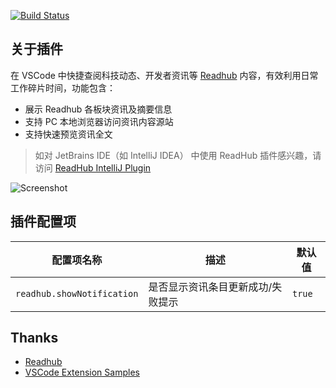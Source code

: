 [![Build Status](https://dev.azure.com/bugbreeder/vscode-readhub/_apis/build/status/alex-yh99.vscode-readhub?branchName=master)](https://dev.azure.com/bugbreeder/vscode-readhub/_build/latest?definitionId=1&branchName=master)

## 关于插件

在 VSCode 中快捷查阅科技动态、开发者资讯等 [Readhub](https://readhub.cn) 内容，有效利用日常工作碎片时间，功能包含：

- 展示 Readhub 各板块资讯及摘要信息
- 支持 PC 本地浏览器访问资讯内容源站
- 支持快速预览资讯全文

> 如对 JetBrains IDE（如 IntelliJ IDEA） 中使用 ReadHub 插件感兴趣，请访问 [ReadHub IntelliJ Plugin](https://github.com/alex-yh99/Readhub)

![Screenshot](https://raw.githubusercontent.com/alex-yh99/vscode-readhub/master/docs/demo.gif)

## 插件配置项

| 配置项名称 | 描述 | 默认值 |
| -- | -- | -- |
| `readhub.showNotification` | 是否显示资讯条目更新成功/失败提示 | `true`|

## Thanks

- [Readhub](https://readhub.cn)
- [VSCode Extension Samples](https://github.com/microsoft/vscode-extension-samples)